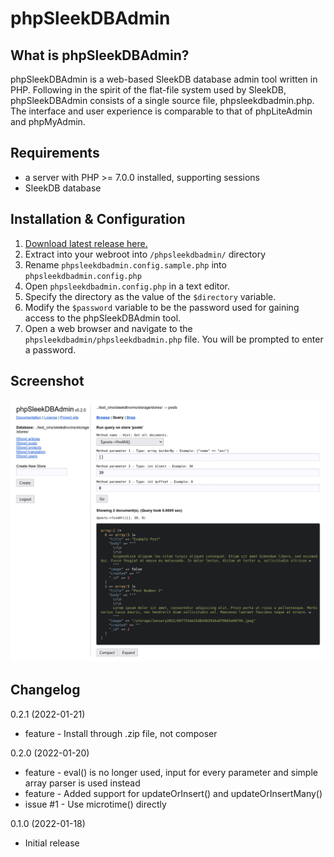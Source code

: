 # phpSleekDBAdmin

## What is phpSleekDBAdmin?

phpSleekDBAdmin is a web-based SleekDB database admin tool written in PHP. Following in the spirit of the flat-file system used by SleekDB, phpSleekDBAdmin consists of a single source file, phpsleekdbadmin.php.  The interface and user experience is comparable to that of phpLiteAdmin and phpMyAdmin.

## Requirements

-   a server with PHP >= 7.0.0 installed, supporting sessions
-   SleekDB database

## Installation & Configuration

1. [Download latest release here.](https://github.com/galanonym/phpsleekdbadmin/releases/download/v0.2.1/phpsleekdbadmin.zip)
2. Extract into your webroot into `/phpsleekdbadmin/` directory
3. Rename `phpsleekdbadmin.config.sample.php` into `phpsleekdbadmin.config.php`
4. Open `phpsleekdbadmin.config.php` in a text editor.
5. Specify the directory as the value of the `$directory` variable.
6. Modify the `$password` variable to be the password used for gaining access to the phpSleekDBAdmin tool.
7. Open a web browser and navigate to the `phpsleekdbadmin/phpsleekdbadmin.php` file. You will be prompted to enter a password.

## Screenshot

![alt text](https://github.com/galanonym/phpsleekdbadmin/blob/main/screenshot.png?raw=true)

## Changelog

0.2.1 (2022-01-21)
- feature - Install through .zip file, not composer 

0.2.0 (2022-01-20)
- feature - eval() is no longer used, input for every parameter and simple array parser is used instead
- feature - Added support for updateOrInsert() and updateOrInsertMany()
- issue #1 - Use microtime() directly

0.1.0 (2022-01-18)
- Initial release

